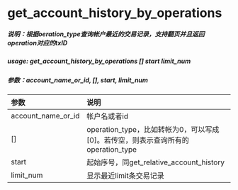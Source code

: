 # get\_account\_history\_by\_operations

##### 说明：根据oeration\_type查询帐户最近的交易记录，支持翻页并且返回operation对应的txID

##### usage: get\_account\_history\_by\_operations \[\] start limit\_num

##### 参数：account\_name\_or\_id, \[\], start, limit\_num

| 参数 | 说明 |
| :--- | :--- |
| account\_name\_or\_id | 帐户名或者id |
| \[\] | operation\_type，比如转帐为0，可以写成\[0\]。若传空，则表示查询所有的operation\_type |
| start | 起始序号，同get\_relative\_account\_history |
| limit\_num | 显示最近limit条交易记录 |



